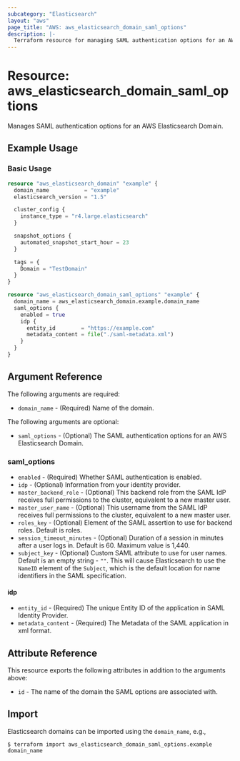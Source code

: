 ```yaml
---
subcategory: "Elasticsearch"
layout: "aws"
page_title: "AWS: aws_elasticsearch_domain_saml_options"
description: |-
  Terraform resource for managing SAML authentication options for an AWS Elasticsearch Domain.
---
```


# Resource: aws_elasticsearch_domain_saml_options

Manages SAML authentication options for an AWS Elasticsearch Domain.

## Example Usage

### Basic Usage

```terraform
resource "aws_elasticsearch_domain" "example" {
  domain_name           = "example"
  elasticsearch_version = "1.5"

  cluster_config {
    instance_type = "r4.large.elasticsearch"
  }

  snapshot_options {
    automated_snapshot_start_hour = 23
  }

  tags = {
    Domain = "TestDomain"
  }
}

resource "aws_elasticsearch_domain_saml_options" "example" {
  domain_name = aws_elasticsearch_domain.example.domain_name
  saml_options {
    enabled = true
    idp {
      entity_id        = "https://example.com"
      metadata_content = file("./saml-metadata.xml")
    }
  }
}
```

## Argument Reference

The following arguments are required:

* `domain_name` - (Required) Name of the domain.

The following arguments are optional:

* `saml_options` - (Optional) The SAML authentication options for an AWS Elasticsearch Domain.

### saml_options

* `enabled` - (Required) Whether SAML authentication is enabled.
* `idp` - (Optional) Information from your identity provider.
* `master_backend_role` - (Optional) This backend role from the SAML IdP receives full permissions to the cluster, equivalent to a new master user.
* `master_user_name` - (Optional) This username from the SAML IdP receives full permissions to the cluster, equivalent to a new master user.
* `roles_key` - (Optional) Element of the SAML assertion to use for backend roles. Default is roles.
* `session_timeout_minutes` - (Optional) Duration of a session in minutes after a user logs in. Default is 60. Maximum value is 1,440.
* `subject_key` - (Optional) Custom SAML attribute to use for user names. Default is an empty string - `""`. This will cause Elasticsearch to use the `NameID` element of the `Subject`, which is the default location for name identifiers in the SAML specification.

#### idp

* `entity_id` - (Required) The unique Entity ID of the application in SAML Identity Provider.
* `metadata_content` - (Required) The Metadata of the SAML application in xml format.

## Attribute Reference

This resource exports the following attributes in addition to the arguments above:

* `id` - The name of the domain the SAML options are associated with.

## Import

Elasticsearch domains can be imported using the `domain_name`, e.g.,

```
$ terraform import aws_elasticsearch_domain_saml_options.example domain_name
```
